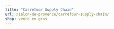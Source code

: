 ```yaml
---
title: "Carrefour Supply Chain"
url: /salon-de-provence/carrefour-supply-chain/
shop: vente en gros
---
```

